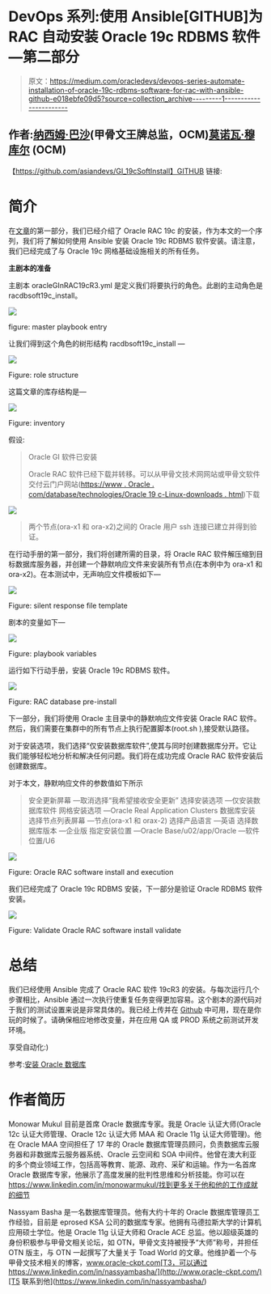 # DevOps 系列:使用 Ansible[GITHUB]为 RAC 自动安装 Oracle 19c RDBMS 软件—第二部分

> 原文：<https://medium.com/oracledevs/devops-series-automate-installation-of-oracle-19c-rdbms-software-for-rac-with-ansible-github-e018ebfe09d5?source=collection_archive---------1----------------------->

## 作者:[纳西姆·巴沙](https://medium.com/u/ba3f0a72ff81?source=post_page-----e018ebfe09d5--------------------------------)(甲骨文王牌总监，OCM)[莫诺瓦·穆库尔](https://medium.com/u/3757393c69bd?source=post_page-----e018ebfe09d5--------------------------------) (OCM)

【https://github.com/asiandevs/GI_19cSoftInstall】GITHUB 链接:

# **简介**

在[文章](/@monowar.mukul/devops-series-automate-oracle-19c-grid-infrastructure-installations-with-ansible-github-bc491bdd34ce)的第一部分，我们已经介绍了 Oracle RAC 19c 的安装，作为本文的一个序列，我们将了解如何使用 Ansible 安装 Oracle 19c RDBMS 软件安装。请注意，我们已经完成了与 Oracle 19c 网格基础设施相关的所有任务。

**主剧本的准备**

主剧本 oracleGInRAC19cR3.yml 是定义我们将要执行的角色。此剧的主动角色是 racdbsoft19c_install。

![](img/72c0797ea7a30de901d1a1e071dedd8b.png)

figure: master playbook entry

让我们得到这个角色的树形结构 racdbsoft19c_install —

![](img/39580ba0deccd8423f862325c47efdff.png)

Figure: role structure

这篇文章的库存结构是—

![](img/db2692d2fc6ca664751430206e3926a8.png)

Figure: inventory

假设:

> Oracle GI 软件已安装
> 
> Oracle RAC 软件已经下载并转移。可以从甲骨文技术网网站或甲骨文软件交付云门户网站([https://www . Oracle . com/database/technologies/Oracle 19 c-Linux-downloads . html](https://www.oracle.com/database/technologies/oracle19c-linux-downloads.html))下载

![](img/8e81d61586aca96aae1dd1101a74d80a.png)

> 两个节点(ora-x1 和 ora-x2)之间的 Oracle 用户 ssh 连接已建立并得到验证。

在行动手册的第一部分，我们将创建所需的目录，将 Oracle RAC 软件解压缩到目标数据库服务器，并创建一个静默响应文件来安装所有节点(在本例中为 ora-x1 和 ora-x2)。在本测试中，无声响应文件模板如下—

![](img/1b434b42b375752fe60ac404f036d602.png)

Figure: silent response file template

剧本的变量如下—

![](img/85adce27995e014851baf82d38b000d6.png)

Figure: playbook variables

运行如下行动手册，安装 Oracle 19c RDBMS 软件。

![](img/c52dccf0eda380dbfc7b15c4c1c23413.png)

Figure: RAC database pre-install

下一部分，我们将使用 Oracle 主目录中的静默响应文件安装 Oracle RAC 软件。然后，我们需要在集群中的所有节点上执行配置脚本(root.sh ),接受默认路径。

对于安装选项，我们选择“仅安装数据库软件”,使其与同时创建数据库分开。它让我们能够轻松地分析和解决任何问题。我们将在成功完成 Oracle RAC 软件安装后创建数据库。

对于本文，静默响应文件的参数值如下所示

> 安全更新屏幕
> —取消选择“我希望接收安全更新”
> 选择安装选项
> —仅安装数据库软件
> 网格安装选项
> —Oracle Real Application Clusters 数据库安装
> 选择节点列表屏幕
> —节点(ora-x1 和 orax-2)
> 选择产品语言
> —英语
> 选择数据库版本
> —企业版
> 指定安装位置
> —Oracle Base/u02/app/Oracle
> —软件位置/U6

![](img/1b157e354df3fadabe05a4df0470e0e0.png)

Figure: Oracle RAC software install and execution

我们已经完成了 Oracle 19c RDBMS 安装，下一部分是验证 Oracle RDBMS 软件安装。

![](img/a2a73998f72c7f83d353f3fcfa5b55e1.png)

Figure: Validate Oracle RAC software install validate

# **总结**

我们已经使用 Ansible 完成了 Oracle RAC 软件 19cR3 的安装。与每次运行几个步骤相比，Ansible 通过一次执行使重复任务变得更加容易。这个剧本的源代码对于我们的测试设置来说是非常具体的。我已经上传并在 [Github](https://github.com/asiandevs/GI_19cSoftInstall) 中可用，现在是你玩的时候了。请确保相应地修改变量，并在应用 QA 或 PROD 系统之前测试开发环境。

享受自动化:)

参考:[安装 Oracle 数据库](https://docs.oracle.com/en/database/oracle/oracle-database/19/ladbi/installing-oracle-database.html#GUID-1B6E6CAF-1621-4DFE-A63A-C0C9C7642CAB)

# 作者简历

Monowar Mukul 目前是首席 Oracle 数据库专家。我是 Oracle 认证大师(Oracle 12c 认证大师管理、Oracle 12c 认证大师 MAA 和 Oracle 11g 认证大师管理)。他在 Oracle MAA 空间担任了 17 年的 Oracle 数据库管理员顾问，负责数据库云服务器和非数据库云服务器系统、Oracle 云空间和 SOA 中间件。他曾在澳大利亚的多个商业领域工作，包括高等教育、能源、政府、采矿和运输。作为一名首席 Oracle 数据库专家，他展示了高度发展的批判性思维和分析技能。你可以在 https://www.linkedin.com/in/monowarmukul/找到更多关于他和他的工作成就的细节

Nassyam Basha 是一名数据库管理员。他有大约十年的 Oracle 数据库管理员工作经验，目前是 eprosed KSA 公司的数据库专家。他拥有马德拉斯大学的计算机应用硕士学位。他是 Oracle 11g 认证大师和 Oracle ACE 总监。他以超级英雄的身份积极参与甲骨文相关论坛，如 OTN，甲骨文支持被授予“大师”称号，并担任 OTN 版主，与 OTN 一起撰写了大量关于 Toad World 的文章。他维护着一个与甲骨文技术相关的博客，www.oracle-ckpt.com[T3，可以通过 https://www.linkedin.com/in/nassyambasha/](http://www.oracle-ckpt.com/)[T5 联系到他](https://www.linkedin.com/in/nassyambasha/)
